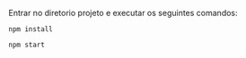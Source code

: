 
Entrar no diretorio projeto e executar os seguintes comandos:

```npm install ```

```npm start```
